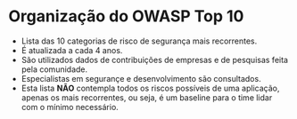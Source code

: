 # Organização do OWASP Top 10

- Lista das 10 categorias de risco de segurança mais recorrentes.
- É atualizada a cada 4 anos.
- São utilizados dados de contribuições de empresas e de pesquisas feita pela comunidade.
- Especialistas em segurançe e desenvolvimento são consultados.
- Esta lista **NÃO** contempla todos os riscos possíveis de uma aplicação, apenas os mais recorrentes, ou seja, é um baseline para o time lidar com o mínimo necessário.
